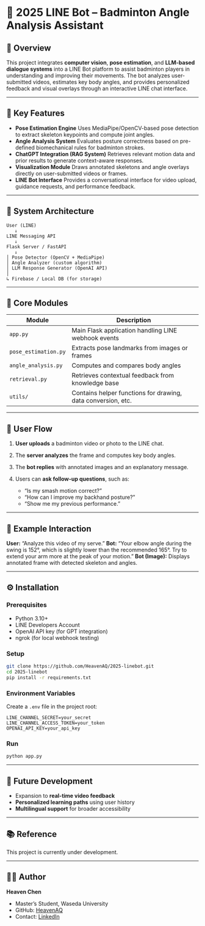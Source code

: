 # 🏸 2025 LINE Bot – Badminton Angle Analysis Assistant

## 📘 Overview

This project integrates **computer vision**, **pose estimation**, and **LLM-based dialogue systems** into a LINE Bot platform to assist badminton players in understanding and improving their movements.
The bot analyzes user-submitted videos, estimates key body angles, and provides personalized feedback and visual overlays through an interactive LINE chat interface.

---

## 🚀 Key Features

* **Pose Estimation Engine**
  Uses MediaPipe/OpenCV-based pose detection to extract skeleton keypoints and compute joint angles.
* **Angle Analysis System**
  Evaluates posture correctness based on pre-defined biomechanical rules for badminton strokes.
* **ChatGPT Integration (RAG System)**
  Retrieves relevant motion data and prior results to generate context-aware responses.
* **Visualization Module**
  Draws annotated skeletons and angle overlays directly on user-submitted videos or frames.
* **LINE Bot Interface**
  Provides a conversational interface for video upload, guidance requests, and performance feedback.

---

## 🧠 System Architecture

```
User (LINE)
   ↓
LINE Messaging API
   ↓
Flask Server / FastAPI
   ↓
│ Pose Detector (OpenCV + MediaPipe)
│ Angle Analyzer (custom algorithm)
│ LLM Response Generator (OpenAI API)
│
↳ Firebase / Local DB (for storage)
```

---

## 🧩 Core Modules

| Module               | Description                                                  |
| -------------------- | ------------------------------------------------------------ |
| `app.py`             | Main Flask application handling LINE webhook events          |
| `pose_estimation.py` | Extracts pose landmarks from images or frames                |
| `angle_analysis.py`  | Computes and compares body angles                            |
| `retrieval.py`       | Retrieves contextual feedback from knowledge base            |
| `utils/`             | Contains helper functions for drawing, data conversion, etc. |

---

## 📱 User Flow

1. **User uploads** a badminton video or photo to the LINE chat.
2. The **server analyzes** the frame and computes key body angles.
3. The **bot replies** with annotated images and an explanatory message.
4. Users can **ask follow-up questions**, such as:

   * “Is my smash motion correct?”
   * “How can I improve my backhand posture?”
   * “Show me my previous performance.”

---

## 🧩 Example Interaction

**User:** “Analyze this video of my serve.”
**Bot:** “Your elbow angle during the swing is 152°, which is slightly lower than the recommended 165°. Try to extend your arm more at the peak of your motion.”
**Bot (Image):** Displays annotated frame with detected skeleton and angles.

---

## ⚙️ Installation

### Prerequisites

* Python 3.10+
* LINE Developers Account
* OpenAI API key (for GPT integration)
* ngrok (for local webhook testing)

### Setup

```bash
git clone https://github.com/HeavenAQ/2025-linebot.git
cd 2025-linebot
pip install -r requirements.txt
```

### Environment Variables

Create a `.env` file in the project root:

```
LINE_CHANNEL_SECRET=your_secret
LINE_CHANNEL_ACCESS_TOKEN=your_token
OPENAI_API_KEY=your_api_key
```

### Run

```bash
python app.py
```

---

## 🧪 Future Development

* Expansion to **real-time video feedback**
* **Personalized learning paths** using user history
* **Multilingual support** for broader accessibility

---

## 📚 Reference

This project is currently under development.

---

## 👨‍💻 Author

**Heaven Chen**

* Master’s Student, Waseda University
* GitHub: [HeavenAQ](https://github.com/HeavenAQ)
* Contact: [LinkedIn](https://www.linkedin.com/in/heavenchen)
